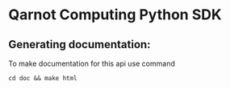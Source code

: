 # Qarnot Computing Python SDK

## Generating documentation:

To make documentation for this api use command

    cd doc && make html
